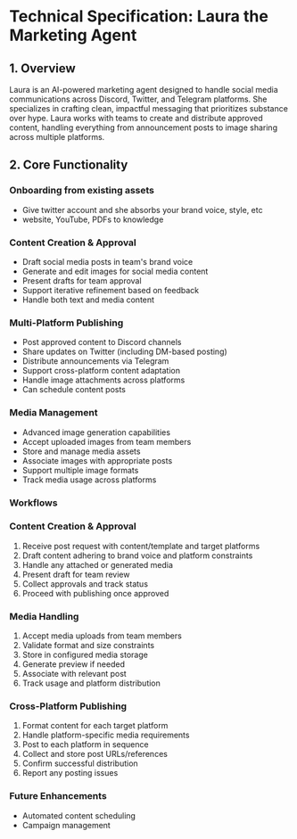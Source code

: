 # Technical Specification: Laura the Marketing Agent

## 1. Overview

Laura is an AI-powered marketing agent designed to handle social media communications across Discord, Twitter, and Telegram platforms. She specializes in crafting clean, impactful messaging that prioritizes substance over hype. Laura works with teams to create and distribute approved content, handling everything from announcement posts to image sharing across multiple platforms.

## 2. Core Functionality

### Onboarding from existing assets
- Give twitter account and she absorbs your brand voice, style, etc
- website, YouTube, PDFs to knowledge

### Content Creation & Approval
- Draft social media posts in team's brand voice
- Generate and edit images for social media content
- Present drafts for team approval
- Support iterative refinement based on feedback
- Handle both text and media content

### Multi-Platform Publishing
- Post approved content to Discord channels
- Share updates on Twitter (including DM-based posting)
- Distribute announcements via Telegram
- Support cross-platform content adaptation
- Handle image attachments across platforms
- Can schedule content posts

### Media Management
- Advanced image generation capabilities
- Accept uploaded images from team members
- Store and manage media assets
- Associate images with appropriate posts
- Support multiple image formats
- Track media usage across platforms

### Workflows

### Content Creation & Approval
1. Receive post request with content/template and target platforms
2. Draft content adhering to brand voice and platform constraints
3. Handle any attached or generated media
4. Present draft for team review
5. Collect approvals and track status
6. Proceed with publishing once approved

### Media Handling
1. Accept media uploads from team members
2. Validate format and size constraints
3. Store in configured media storage
4. Generate preview if needed
5. Associate with relevant post
6. Track usage and platform distribution

### Cross-Platform Publishing
1. Format content for each target platform
2. Handle platform-specific media requirements
3. Post to each platform in sequence
4. Collect and store post URLs/references
5. Confirm successful distribution
6. Report any posting issues

### Future Enhancements

- Automated content scheduling
- Campaign management